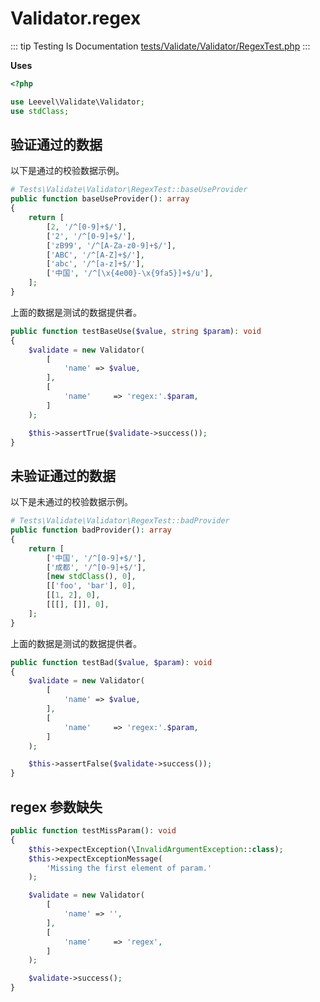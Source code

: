 # Validator.regex

::: tip Testing Is Documentation
[tests/Validate/Validator/RegexTest.php](https://github.com/hunzhiwange/framework/blob/master/tests/Validate/Validator/RegexTest.php)
:::
    
**Uses**

``` php
<?php

use Leevel\Validate\Validator;
use stdClass;
```

## 验证通过的数据

以下是通过的校验数据示例。

``` php
# Tests\Validate\Validator\RegexTest::baseUseProvider
public function baseUseProvider(): array
{
    return [
        [2, '/^[0-9]+$/'],
        ['2', '/^[0-9]+$/'],
        ['zB99', '/^[A-Za-z0-9]+$/'],
        ['ABC', '/^[A-Z]+$/'],
        ['abc', '/^[a-z]+$/'],
        ['中国', '/^[\x{4e00}-\x{9fa5}]+$/u'],
    ];
}
```

上面的数据是测试的数据提供者。


``` php
public function testBaseUse($value, string $param): void
{
    $validate = new Validator(
        [
            'name' => $value,
        ],
        [
            'name'     => 'regex:'.$param,
        ]
    );

    $this->assertTrue($validate->success());
}
```
    
## 未验证通过的数据

以下是未通过的校验数据示例。

``` php
# Tests\Validate\Validator\RegexTest::badProvider
public function badProvider(): array
{
    return [
        ['中国', '/^[0-9]+$/'],
        ['成都', '/^[0-9]+$/'],
        [new stdClass(), 0],
        [['foo', 'bar'], 0],
        [[1, 2], 0],
        [[[], []], 0],
    ];
}
```

上面的数据是测试的数据提供者。


``` php
public function testBad($value, $param): void
{
    $validate = new Validator(
        [
            'name' => $value,
        ],
        [
            'name'     => 'regex:'.$param,
        ]
    );

    $this->assertFalse($validate->success());
}
```
    
## regex 参数缺失

``` php
public function testMissParam(): void
{
    $this->expectException(\InvalidArgumentException::class);
    $this->expectExceptionMessage(
        'Missing the first element of param.'
    );

    $validate = new Validator(
        [
            'name' => '',
        ],
        [
            'name'     => 'regex',
        ]
    );

    $validate->success();
}
```